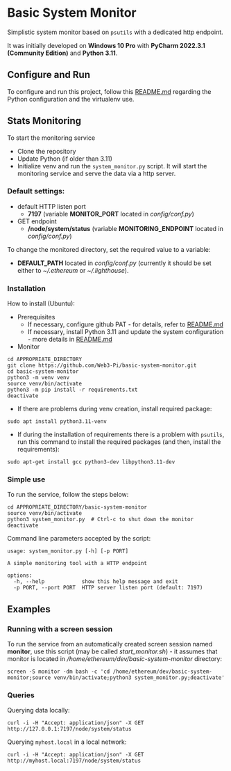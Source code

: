 # Basic System Monitor
Simplistic system monitor based on `psutils` with a dedicated http endpoint.

It was initially developed on **Windows 10 Pro** with **PyCharm 2022.3.1 (Community Edition)** and **Python 3.11**.

## Configure and Run
To configure and run this project, follow this [README.md](https://github.com/Web3-Pi/web3-reverse-proxy/blob/main/README.md) regarding the Python configuration and the virtualenv use.

## Stats Monitoring

To start the monitoring service
- Clone the repository
- Update Python (if older than 3.11)
- Initialize venv and run the `system_monitor.py` script. It will start the monitoring service and serve the data via a http server.

### Default settings:
- default HTTP listen port
  - **7197** (variable **MONITOR_PORT** located in _config/conf.py_)
- GET endpoint
  - **/node/system/status** (variable **MONITORING_ENDPOINT** located in _config/conf.py_)

To change the monitored directory, set the required value to a variable:
- **DEFAULT_PATH** located in _config/conf.py_ (currently it should be set either to _~/.ethereum_ or _~/.lighthouse_).

### Installation
How to install (Ubuntu):
- Prerequisites
  - If necessary, configure github PAT - for details, refer to [README.md](https://github.com/Web3-Pi/web3-reverse-proxy/blob/main/README.md)
  - If necessary, install Python 3.11 and update the system configuration - more details in [README.md](https://github.com/Web3-Pi/web3-reverse-proxy/blob/main/README.md)
- Monitor
```shell
cd APPROPRIATE_DIRECTORY
git clone https://github.com/Web3-Pi/basic-system-monitor.git
cd basic-system-monitor
python3 -m venv venv
source venv/bin/activate
python3 -m pip install -r requirements.txt
deactivate
```
- If there are problems during venv creation, install required package:
```shell
sudo apt install python3.11-venv
```
- If during the installation of requirements there is a problem with `psutils`, run this command to install the required packages (and then, install the requirements):
```shell
sudo apt-get install gcc python3-dev libpython3.11-dev
```

### Simple use
To run the service, follow the steps below:
```shell
cd APPROPRIATE_DIRECTORY/basic-system-monitor
source venv/bin/activate
python3 system_monitor.py  # Ctrl-c to shut down the monitor
deactivate
```

Command line parameters accepted by the script:
```shell
usage: system_monitor.py [-h] [-p PORT]

A simple monitoring tool with a HTTP endpoint

options:
  -h, --help            show this help message and exit
  -p PORT, --port PORT  HTTP server listen port (default: 7197)

```

## Examples

### Running with a screen session
To run the service from an automatically created screen session named **monitor**, use this script (may be called _start_monitor.sh_) - it assumes that monitor is located in _/home/ethereum/dev/basic-system-monitor_ directory:
```shell
screen -S monitor -dm bash -c 'cd /home/ethereum/dev/basic-system-monitor;source venv/bin/activate;python3 system_monitor.py;deactivate'
```

### Queries
Querying data locally:
```shell
curl -i -H "Accept: application/json" -X GET http://127.0.0.1:7197/node/system/status
```

Querying `myhost.local` in a local network:
```shell
curl -i -H "Accept: application/json" -X GET http://myhost.local:7197/node/system/status
```
